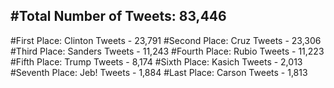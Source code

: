 #Total Number of Tweets: 83,446 
---
#First Place: Clinton Tweets - 23,791
#Second Place: Cruz Tweets - 23,306
#Third Place: Sanders Tweets - 11,243
#Fourth Place: Rubio Tweets - 11,223
#Fifth Place: Trump Tweets - 8,174
#Sixth Place: Kasich Tweets - 2,013
#Seventh Place: Jeb! Tweets - 1,884
#Last Place: Carson Tweets - 1,813
